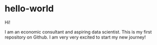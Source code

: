 # hello-world

Hi!

I am an economic consultant and aspiring data scientist.
This is my first repository on Github. 
I am very very excited to start my new journey! 
